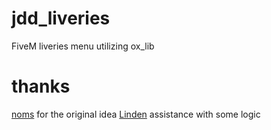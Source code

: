 # jdd_liveries
FiveM liveries menu utilizing ox_lib

# thanks
[noms](https://github.com/OfficialNoms) for the original idea
[Linden](https://github.com/thelindat) assistance with some logic

